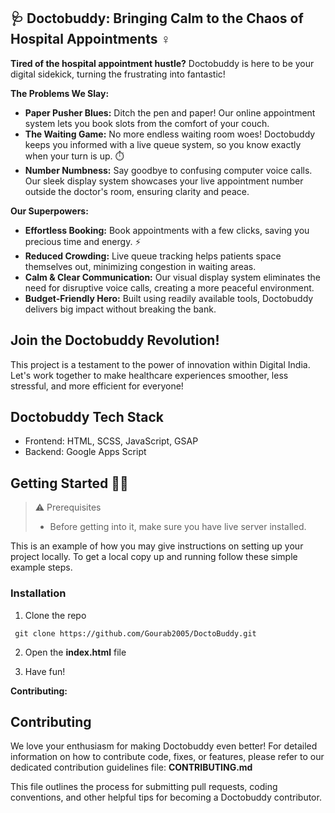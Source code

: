 ## 🩺 Doctobuddy: Bringing Calm to the Chaos of Hospital Appointments  ‍♀️

**Tired of the hospital appointment hustle?**  Doctobuddy is here to be your digital sidekick, turning the frustrating into fantastic!  

**The Problems We Slay:**

* **Paper Pusher Blues:** Ditch the pen and paper!  Our online appointment system lets you book slots from the comfort of your couch. ️
* **The Waiting Game:** No more endless waiting room woes!  Doctobuddy keeps you informed with a live queue system, so you know exactly when your turn is up. ⏱️
* **Number Numbness:**  Say goodbye to confusing computer voice calls.   Our sleek display system showcases your live appointment number outside the doctor's room, ensuring clarity and peace.  

**Our Superpowers:**

* **Effortless Booking:**  Book appointments with a few clicks, saving you precious time and energy.  ⚡️
* **Reduced Crowding:**  Live queue tracking helps patients space themselves out, minimizing congestion in waiting areas. 
* **Calm & Clear Communication:** Our visual display system eliminates the need for disruptive voice calls, creating a more peaceful environment. 
* **Budget-Friendly Hero:**  Built using readily available tools, Doctobuddy delivers big impact without breaking the bank. 

## Join the Doctobuddy Revolution!

This project is a testament to the power of innovation within Digital India.  Let's work together to make healthcare experiences smoother, less stressful, and more efficient for everyone! 

## Doctobuddy Tech Stack

* Frontend: HTML, SCSS, JavaScript, GSAP
* Backend: Google Apps Script

## Getting Started 👩‍💻

>   ⚠️ Prerequisites
>
> - Before getting into it, make sure you have live server installed.

This is an example of how you may give instructions on setting up your project locally.
To get a local copy up and running follow these simple example steps.


### Installation

1. Clone the repo

```
 git clone https://github.com/Gourab2005/DoctoBuddy.git
```

2. Open the **index.html** file

3. Have fun!

**Contributing:**

## Contributing

We love your enthusiasm for making Doctobuddy even better!  For detailed information on how to contribute code, fixes, or features, please refer to our dedicated contribution guidelines file: **CONTRIBUTING.md** 

This file outlines the process for submitting pull requests, coding conventions, and other helpful tips for becoming a Doctobuddy contributor.

